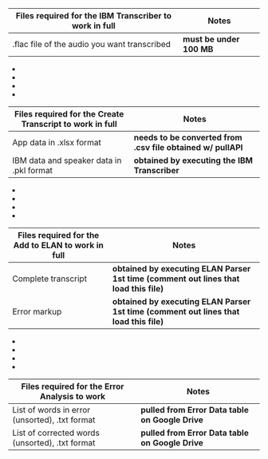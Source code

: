 Files required for the IBM Transcriber to work in full| Notes
---------------------------------------------------|--------------------------------------------------------
.flac file of the audio you want transcribed | **must be under 100 MB**
*
*
*
*
Files required for the Create Transcript to work in full| Notes
---------------------------------------------------|--------------------------------------------------------
App data in .xlsx format                  | **needs to be converted from .csv file obtained w/ pullAPI**
IBM data and speaker data in .pkl format  | **obtained by executing the IBM Transcriber**
*
*
*
*
Files required for the Add to ELAN to work in full| Notes
---------------------------------------------------|--------------------------------------------------------
Complete transcript                   | **obtained by executing ELAN Parser 1st time (comment out lines that load this file)**
Error markup                          | **obtained by executing ELAN Parser 1st time (comment out lines that load this file)**
*
*
*
*
Files required for the Error Analysis to work| Notes
---------------------------------------------------|--------------------------------------------------------
List of words in error (unsorted), .txt format                 | **pulled from Error Data table on Google Drive**
List of corrected words (unsorted), .txt format                 | **pulled from Error Data table on Google Drive**
